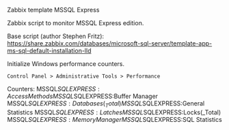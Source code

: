 Zabbix template MSSQL Express

Zabbix script to monitor MSSQL Express edition.

Base script (author Stephen Fritz):
https://share.zabbix.com/databases/microsoft-sql-server/template-app-ms-sql-default-installation-lld


Initialize Windows performance counters.

	Control Panel > Administrative Tools > Performance

Counters: 
	MSSQL$SQLEXPRESS:Access Methods
	MSSQL$SQLEXPRESS:Buffer Manager
	MSSQL$SQLEXPRESS:Databases(_Total)
	MSSQL$SQLEXPRESS:General Statistics
	MSSQL$SQLEXPRESS:Latches
	MSSQL$SQLEXPRESS:Locks(_Total)
	MSSQL$SQLEXPRESS:Memory Manager
	MSSQL$SQLEXPRESS:SQL Statistics